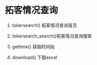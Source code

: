 # 拓客情况查询

1. tokersearch() 拓客情况查询首页

2. tokersearch_search()拓客情况查询搜索

3. gettime() 获取时间段

4. download() 下载excel
